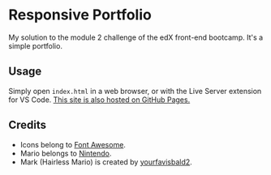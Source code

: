 # Responsive Portfolio

My solution to the module 2 challenge of the edX front-end bootcamp. It's a simple portfolio.

## Usage

Simply open `index.html` in a web browser, or with the Live Server extension for VS Code.
[This site is also hosted on GitHub Pages.](https://Bilal-7891.github.io/My-Portfolio/)

## Credits

- Icons belong to [Font Awesome](https://fontawesome.com).
- Mario belongs to [Nintendo](https://nintendo.com).
- Mark (Hairless Mario) is created by [yourfavisbald2](https://x.com/yourfavisbald2).
